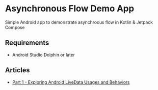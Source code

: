 # Asynchronous Flow Demo App
Simple Android app to demonstrate asynchroous flow in Kotlin & Jetpack Compose

## Requirements
- Android Studio Dolphin or later

## Articles
- [Part 1 - Exploring Android LiveData Usages and Behaviors](https://vtsen.hashnode.dev/exploring-android-livedata-usages-and-behaviors)
